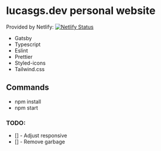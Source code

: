 # lucasgs.dev personal website

Provided by Netlify: [![Netlify Status](https://api.netlify.com/api/v1/badges/c4d11207-8145-473f-97f0-0539c6b03fee/deploy-status)](https://app.netlify.com/sites/lucasgsdev/deploys)

- Gatsby
- Typescript
- Eslint
- Prettier
- Styled-icons
- Tailwind.css

## Commands

- npm install
- npm start

### TODO:

- [] - Adjust responsive
- [] - Remove garbage
